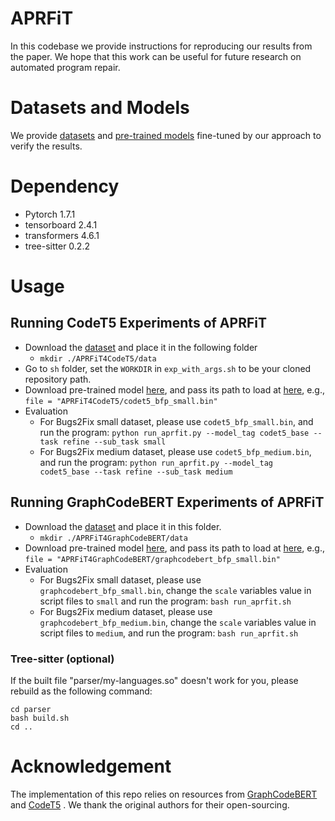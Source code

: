 # APRFiT

In this codebase we provide instructions for reproducing our results from the paper. We hope that this work can be useful for future research on automated program repair.

# Datasets and Models
We provide [datasets](https://figshare.com/s/4e679d03b0bd8cd27a69) and [pre-trained models](https://figshare.com/s/627164c54ea31fa6d577) fine-tuned by our approach to verify the results.

# Dependency
- Pytorch 1.7.1
- tensorboard 2.4.1
- transformers 4.6.1
- tree-sitter 0.2.2

# Usage
## Running CodeT5 Experiments of APRFiT
- Download the [dataset](https://figshare.com/s/4e679d03b0bd8cd27a69) and place it in the following folder
	- `mkdir ./APRFiT4CodeT5/data`
- Go to `sh` folder, set the `WORKDIR` in `exp_with_args.sh` to be your cloned repository path.
- Download pre-trained model [here](https://figshare.com/s/627164c54ea31fa6d577), and pass its path to load at [here](https://github.com/schao7/APRFiT/blob/297fb9cbc51667d20dcab39b4fcacfaa709933c5/APRFiT4CodeT5/run_apr.py#L366), e.g., `file = "APRFiT4CodeT5/codet5_bfp_small.bin"`
- Evaluation
	- For Bugs2Fix small dataset, please use `codet5_bfp_small.bin`, and run the program: `python run_aprfit.py --model_tag codet5_base --task refine --sub_task small`
	- For Bugs2Fix medium dataset, please use `codet5_bfp_medium.bin`, and run the program: `python run_aprfit.py --model_tag codet5_base --task refine --sub_task medium`

## Running GraphCodeBERT Experiments of APRFiT
- Download the [dataset](https://figshare.com/s/4e679d03b0bd8cd27a69) and place it in this folder.
	- `mkdir ./APRFiT4GraphCodeBERT/data`
- Download pre-trained model  [here](https://figshare.com/s/627164c54ea31fa6d577), and pass its path to load at [here](https://github.com/schao7/APRFiT/blob/297fb9cbc51667d20dcab39b4fcacfaa709933c5/APRFiT4GraphCodeBERT/run_aprfit.sh#L9), e.g., `file = "APRFiT4GraphCodeBERT/graphcodebert_bfp_small.bin"`
- Evaluation
	- For Bugs2Fix small dataset, please use `graphcodebert_bfp_small.bin`, change the `scale` variables value in script files to `small` and run the program: `bash run_aprfit.sh`
	- For Bugs2Fix medium dataset, please use `graphcodebert_bfp_medium.bin`, change the `scale` variables value in script files to `medium`, and run the program: `bash run_aprfit.sh`

### Tree-sitter (optional)

If the built file "parser/my-languages.so" doesn't work for you, please rebuild as the following command:

```shell
cd parser
bash build.sh
cd ..
```

# Acknowledgement
The implementation of this repo relies on resources from [GraphCodeBERT](https://github.com/microsoft/CodeBERT/tree/master/GraphCodeBERT/refinement) and [CodeT5](https://github.com/salesforce/CodeT5) . We thank the original authors for their open-sourcing.
